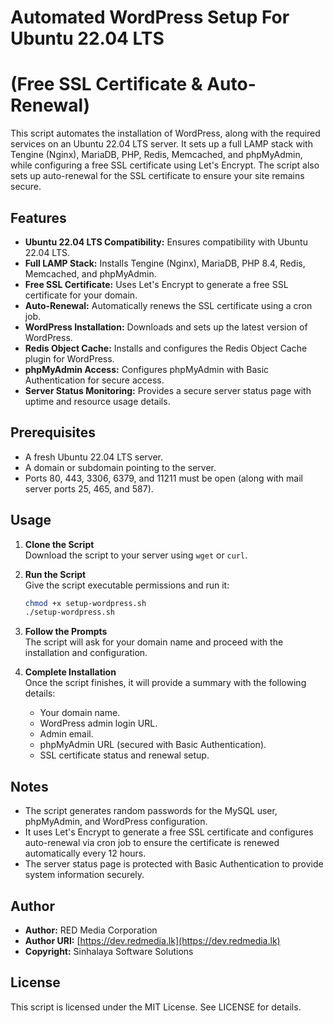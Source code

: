 
# Automated WordPress Setup For Ubuntu 22.04 LTS
# (Free SSL Certificate & Auto-Renewal)

This script automates the installation of WordPress, along with the required services on an Ubuntu 22.04 LTS server. It sets up a full LAMP stack with Tengine (Nginx), MariaDB, PHP, Redis, Memcached, and phpMyAdmin, while configuring a free SSL certificate using Let's Encrypt. The script also sets up auto-renewal for the SSL certificate to ensure your site remains secure.

## Features
- **Ubuntu 22.04 LTS Compatibility:** Ensures compatibility with Ubuntu 22.04 LTS.
- **Full LAMP Stack:** Installs Tengine (Nginx), MariaDB, PHP 8.4, Redis, Memcached, and phpMyAdmin.
- **Free SSL Certificate:** Uses Let's Encrypt to generate a free SSL certificate for your domain.
- **Auto-Renewal:** Automatically renews the SSL certificate using a cron job.
- **WordPress Installation:** Downloads and sets up the latest version of WordPress.
- **Redis Object Cache:** Installs and configures the Redis Object Cache plugin for WordPress.
- **phpMyAdmin Access:** Configures phpMyAdmin with Basic Authentication for secure access.
- **Server Status Monitoring:** Provides a secure server status page with uptime and resource usage details.

## Prerequisites
- A fresh Ubuntu 22.04 LTS server.
- A domain or subdomain pointing to the server.
- Ports 80, 443, 3306, 6379, and 11211 must be open (along with mail server ports 25, 465, and 587).

## Usage

1. **Clone the Script**  
   Download the script to your server using `wget` or `curl`.

2. **Run the Script**  
   Give the script executable permissions and run it:
   ```bash
   chmod +x setup-wordpress.sh
   ./setup-wordpress.sh
   ```

3. **Follow the Prompts**  
   The script will ask for your domain name and proceed with the installation and configuration.

4. **Complete Installation**  
   Once the script finishes, it will provide a summary with the following details:
   - Your domain name.
   - WordPress admin login URL.
   - Admin email.
   - phpMyAdmin URL (secured with Basic Authentication).
   - SSL certificate status and renewal setup.

## Notes
- The script generates random passwords for the MySQL user, phpMyAdmin, and WordPress configuration.
- It uses Let's Encrypt to generate a free SSL certificate and configures auto-renewal via cron job to ensure the certificate is renewed automatically every 12 hours.
- The server status page is protected with Basic Authentication to provide system information securely.

## Author
- **Author:** RED Media Corporation  
- **Author URI:** [https://dev.redmedia.lk](https://dev.redmedia.lk)  
- **Copyright:** Sinhalaya Software Solutions

## License
This script is licensed under the MIT License. See LICENSE for details.
